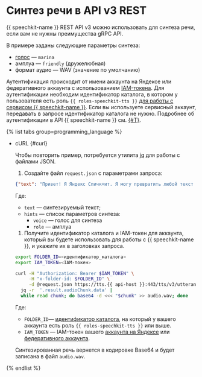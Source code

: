 # Синтез речи в API v3 REST

{{ speechkit-name }} REST API v3 можно использовать для синтеза речи, если вам не нужны преимущества gRPC API.

В примере заданы следующие параметры синтеза:

* [голос](../voices.md) — `marina`
* амплуа — `friendly` (дружелюбная)
* формат аудио — WAV (значение по умолчанию)

Аутентификация происходит от имени аккаунта на Яндексе или федеративного аккаунта с использованием [IAM-токена](../../../iam/concepts/authorization/iam-token.md). Для аутентификации необходим идентификатор каталога, в котором у пользователя есть роль `{{ roles-speechkit-tts }}` [для работы с сервисом {{ speechkit-name }}](../../security/index.md). Если вы используете сервисный аккаунт, передавать в запросе идентификатор каталога не нужно. Подробнее об аутентификации в API {{ speechkit-name }} см. [{#T}](../../concepts/auth.md).

{% list tabs group=programming_language %}

- cURL {#curl}

  Чтобы повторить пример, потребуется утилита [jq](https://github.com/jqlang/jq) для работы с файлами JSON.

  1. Создайте файл `request.json` с параметрами запроса:

    ```json
    {"text": "Привет! Я Яндекс Спичк+ит. Я могу превратить любой текст в речь. Теперь и в+ы - можете!", "hints": [{"voice": "marina"}, {"role": "friendly"}]}
    ```

    Где:
    * `text` — синтезируемый текст;
    * `hints` — список параметров синтеза:
        * `voice` — голос для синтеза
        * `role` — амплуа

  1. Получите идентификатор каталога и IAM-токен для аккаунта, который вы будете использовать для работы с {{ speechkit-name }}, и укажите их в заголовках запроса.

    ```bash
    export FOLDER_ID=<идентификатор_каталога>
    export IAM_TOKEN=<IAM-токен>

    curl -H "Authorization: Bearer $IAM_TOKEN" \
         -H "x-folder-id: $FOLDER_ID" \
         -d @request.json https://tts.{{ api-host }}:443/tts/v3/utteranceSynthesis |
      jq -r  '.result.audioChunk.data' |
      while read chunk; do base64 -d <<< "$chunk" >> audio.wav; done
    ```

    Где:
    * `FOLDER_ID`— [идентификатор каталога](../../../resource-manager/operations/folder/get-id.md), на который у вашего аккаунта есть роль `{{ roles-speechkit-tts }}` или выше.
    * `IAM_TOKEN` — IAM-токен вашего [аккаунта на Яндексе](../../../iam/operations/iam-token/create.md) или [федеративного аккаунта](../../../iam/operations/iam-token/create-for-federation.md).

    Синтезированная речь вернется в кодировке Base64 и будет записана в файл `audio.wav`.

{% endlist %}
